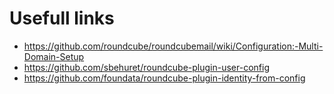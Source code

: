 # Usefull links

- https://github.com/roundcube/roundcubemail/wiki/Configuration:-Multi-Domain-Setup
- https://github.com/sbehuret/roundcube-plugin-user-config
- https://github.com/foundata/roundcube-plugin-identity-from-config